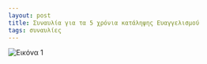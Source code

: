 ```yaml
---
layout: post
title: Συναυλία για τα 5 χρόνια κατάληψης Ευαγγελισμού
tags: συναυλίες
---
```


![Εικόνα 1](https://chief.github.io/public/images/lives/26-05-2007.jpg)
